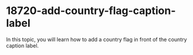 # 18720-add-country-flag-caption-label
In this topic, you will learn how to add a country flag in front of the country caption label.
